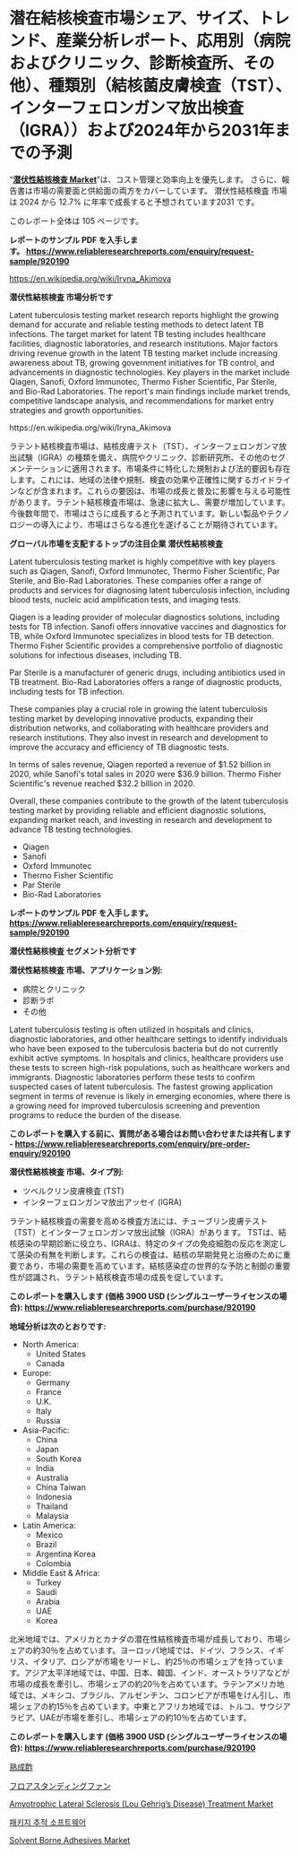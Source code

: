 <p><h1>潜在結核検査市場シェア、サイズ、トレンド、産業分析レポート、応用別（病院およびクリニック、診断検査所、その他）、種類別（結核菌皮膚検査（TST）、インターフェロンガンマ放出検査（IGRA））および2024年から2031年までの予測</h1></p><p>&ldquo;<strong><a href="https://www.reliableresearchreports.com/latent-tuberculosis-testing-r920190">潜伏性結核検査 Market</a></strong>&rdquo;は、コスト管理と効率向上を優先します。 さらに、報告書は市場の需要面と供給面の両方をカバーしています。 潜伏性結核検査 市場は 2024 から 12.7% に年率で成長すると予想されています2031 です。</p>
<p>このレポート全体は 105 ページです。</p>
<p><strong>レポートのサンプル PDF を入手します。&nbsp;<a href="https://www.reliableresearchreports.com/enquiry/request-sample/920190">https://www.reliableresearchreports.com/enquiry/request-sample/920190</a></strong></p>
<p><a href="https://en.wikipedia.org/wiki/Iryna_Akimova">https://en.wikipedia.org/wiki/Iryna_Akimova</a></p>
<p><strong>潜伏性結核検査 市場分析です</strong></p>
<p><p>Latent tuberculosis testing market research reports highlight the growing demand for accurate and reliable testing methods to detect latent TB infections. The target market for latent TB testing includes healthcare facilities, diagnostic laboratories, and research institutions. Major factors driving revenue growth in the latent TB testing market include increasing awareness about TB, growing government initiatives for TB control, and advancements in diagnostic technologies. Key players in the market include Qiagen, Sanofi, Oxford Immunotec, Thermo Fisher Scientific, Par Sterile, and Bio-Rad Laboratories. The report's main findings include market trends, competitive landscape analysis, and recommendations for market entry strategies and growth opportunities.</p></p>
<p>https://en.wikipedia.org/wiki/Iryna_Akimova</p>
<p><p>ラテント結核検査市場は、結核皮膚テスト（TST）、インターフェロンガンマ放出試験（IGRA）の種類を備え、病院やクリニック、診断研究所、その他のセグメンテーションに適用されます。市場条件に特化した規制および法的要因も存在します。これには、地域の法律や規制、検査の効果や正確性に関するガイドラインなどが含まれます。これらの要因は、市場の成長と普及に影響を与える可能性があります。ラテント結核検査市場は、急速に拡大し、需要が増加しています。今後数年間で、市場はさらに成長すると予測されています。新しい製品やテクノロジーの導入により、市場はさらなる進化を遂げることが期待されています。</p></p>
<p><strong>グローバル市場を支配するトップの注目企業 潜伏性結核検査</strong></p>
<p><p>Latent tuberculosis testing market is highly competitive with key players such as Qiagen, Sanofi, Oxford Immunotec, Thermo Fisher Scientific, Par Sterile, and Bio-Rad Laboratories. These companies offer a range of products and services for diagnosing latent tuberculosis infection, including blood tests, nucleic acid amplification tests, and imaging tests.</p><p>Qiagen is a leading provider of molecular diagnostics solutions, including tests for TB infection. Sanofi offers innovative vaccines and diagnostics for TB, while Oxford Immunotec specializes in blood tests for TB detection. Thermo Fisher Scientific provides a comprehensive portfolio of diagnostic solutions for infectious diseases, including TB.</p><p>Par Sterile is a manufacturer of generic drugs, including antibiotics used in TB treatment. Bio-Rad Laboratories offers a range of diagnostic products, including tests for TB infection.</p><p>These companies play a crucial role in growing the latent tuberculosis testing market by developing innovative products, expanding their distribution networks, and collaborating with healthcare providers and research institutions. They also invest in research and development to improve the accuracy and efficiency of TB diagnostic tests.</p><p>In terms of sales revenue, Qiagen reported a revenue of $1.52 billion in 2020, while Sanofi's total sales in 2020 were $36.9 billion. Thermo Fisher Scientific's revenue reached $32.2 billion in 2020.</p><p>Overall, these companies contribute to the growth of the latent tuberculosis testing market by providing reliable and efficient diagnostic solutions, expanding market reach, and investing in research and development to advance TB testing technologies.</p></p>
<p><ul><li>Qiagen</li><li>Sanofi</li><li>Oxford Immunotec</li><li>Thermo Fisher Scientific</li><li>Par Sterile</li><li>Bio-Rad Laboratories</li></ul></p>
<p><strong>レポートのサンプル PDF を入手します。 <a href="https://www.reliableresearchreports.com/enquiry/request-sample/920190">https://www.reliableresearchreports.com/enquiry/request-sample/920190</a></strong></p>
<p><strong>潜伏性結核検査 セグメント分析です</strong></p>
<p><strong>潜伏性結核検査 市場、アプリケーション別:</strong></p>
<p><ul><li>病院とクリニック</li><li>診断ラボ</li><li>その他</li></ul></p>
<p><p>Latent tuberculosis testing is often utilized in hospitals and clinics, diagnostic laboratories, and other healthcare settings to identify individuals who have been exposed to the tuberculosis bacteria but do not currently exhibit active symptoms. In hospitals and clinics, healthcare providers use these tests to screen high-risk populations, such as healthcare workers and immigrants. Diagnostic laboratories perform these tests to confirm suspected cases of latent tuberculosis. The fastest growing application segment in terms of revenue is likely in emerging economies, where there is a growing need for improved tuberculosis screening and prevention programs to reduce the burden of the disease.</p></p>
<p><strong>このレポートを購入する前に、質問がある場合はお問い合わせまたは共有します - <a href="https://www.reliableresearchreports.com/enquiry/pre-order-enquiry/920190">https://www.reliableresearchreports.com/enquiry/pre-order-enquiry/920190</a></strong></p>
<p><strong>潜伏性結核検査 市場、タイプ別:</strong></p>
<p><ul><li>ツベルクリン皮膚検査 (TST)</li><li>インターフェロンガンマ放出アッセイ (IGRA)</li></ul></p>
<p><p>ラテント結核検査の需要を高める検査方法には、チューブリン皮膚テスト（TST）とインターフェロンガンマ放出試験（IGRA）があります。 TSTは、結核感染の早期診断に役立ち、IGRAは、特定のタイプの免疫細胞の反応を測定して感染の有無を判断します。これらの検査は、結核の早期発見と治療のために重要であり、市場の需要を高めています。結核感染症の世界的な予防と制御の重要性が認識され、ラテント結核検査市場の成長を促しています。</p></p>
<p><strong>このレポートを購入します (価格 3900 USD (シングルユーザーライセンスの場合): <a href="https://www.reliableresearchreports.com/purchase/920190">https://www.reliableresearchreports.com/purchase/920190</a></strong></p>
<p><strong>地域分析は次のとおりです:</strong></p>
<p><ul>
    <li>
        North America:
        <ul>
            <li>United States</li>
            <li>Canada</li>
        </ul>
    </li>
    <li>
        Europe:
        <ul>
            <li>Germany</li>
            <li>France</li>
            <li>U.K.</li>
            <li>Italy</li>
            <li>Russia</li>
        </ul>
    </li>
    <li>
        Asia-Pacific:
        <ul>
            <li>China</li>
            <li>Japan</li>
            <li>South Korea</li>
            <li>India</li>
            <li>Australia</li>
            <li>China Taiwan</li>
            <li>Indonesia</li>
            <li>Thailand</li>
            <li>Malaysia</li>
        </ul>
    </li>
    <li>
        Latin America:
        <ul>
            <li>Mexico</li>
            <li>Brazil</li>
            <li>Argentina Korea</li>
            <li>Colombia</li>
        </ul>
    </li>
    <li>
        Middle East & Africa:
        <ul>
            <li>Turkey</li>
            <li>Saudi</li>
            <li>Arabia</li>
            <li>UAE</li>
            <li>Korea</li>
        </ul>
    </li>
    </ul></p>
<p><p>北米地域では、アメリカとカナダの潜在性結核検査市場が成長しており、市場シェアの約30％を占めています。ヨーロッパ地域では、ドイツ、フランス、イギリス、イタリア、ロシアが市場をリードし、約25％の市場シェアを持っています。アジア太平洋地域では、中国、日本、韓国、インド、オーストラリアなどが市場の成長を牽引し、市場シェアの約20％を占めています。ラテンアメリカ地域では、メキシコ、ブラジル、アルゼンチン、コロンビアが市場をけん引し、市場シェアの約15％を占めています。中東とアフリカ地域では、トルコ、サウジアラビア、UAEが市場を牽引し、市場シェアの約10％を占めています。</p></p>
<p><strong>このレポートを購入します (価格 3900 USD (シングルユーザーライセンスの場合): <a href="https://www.reliableresearchreports.com/purchase/920190">https://www.reliableresearchreports.com/purchase/920190</a></strong></p>
<p><p><a href="https://medium.com/@verniebarton2023/%E6%88%90%E7%86%9F%E3%81%97%E3%81%9F%E9%85%A2%E3%81%AE%E5%B8%82%E5%A0%B4%E8%A6%8F%E6%A8%A1-%E3%82%B7%E3%82%A7%E3%82%A2-%E3%83%88%E3%83%AC%E3%83%B3%E3%83%89%E5%88%86%E6%9E%90%E3%83%AC%E3%83%9D%E3%83%BC%E3%83%88-%E6%9C%80%E7%B5%82%E4%BD%BF%E7%94%A8-%E5%AE%B6%E5%BA%AD%E7%94%A8-%E5%95%86%E6%A5%AD%E7%94%A8-%E5%8E%9F%E6%9D%90%E6%96%99%E5%88%A5-2031%E5%B9%B4%E3%81%BE%E3%81%A7%E3%81%AE%E4%BA%88%E6%B8%AC-d3c900c16c3e">熟成酢</a></p><p><a href="https://medium.com/@alyle7648/%E5%BA%8A%E7%BD%AE%E3%81%8D%E5%9E%8B%E3%83%95%E3%82%A1%E3%83%B3%E3%81%AE%E5%B8%82%E5%A0%B4%E8%A6%8F%E6%A8%A1-%E3%82%B7%E3%82%A7%E3%82%A2-%E3%83%88%E3%83%AC%E3%83%B3%E3%83%89%E5%88%86%E6%9E%90%E3%83%AC%E3%83%9D%E3%83%BC%E3%83%88-%E8%A3%BD%E5%93%81%E5%88%A5-%E6%A9%9F%E6%A2%B0%E5%88%B6%E5%BE%A1-%E3%83%AA%E3%83%A2%E3%83%BC%E3%83%88%E5%88%B6%E5%BE%A1-%E3%81%9D%E3%81%AE%E4%BB%96-%E3%81%8A%E3%82%88%E3%81%B3%E3%82%BB%E3%82%B0%E3%83%A1%E3%83%B3%E3%83%88%E4%BA%88%E6%B8%AC-2024%E5%B9%B4%E3%81%8B%E3%82%892031%E5%B9%B4%E3%81%BE%E3%81%A7-1d516c0053fc">フロアスタンディングファン</a></p><p><a href="https://issuu.com/reportprime-2/docs/amyotrophic-lateral-sclerosis-lou-g_9c6237bc1d71bd">Amyotrophic Lateral Sclerosis (Lou Gehrig’s Disease) Treatment Market</a></p><p><a href="https://medium.com/@samiahussain82/%ED%8C%A8%ED%82%A4%EC%A7%80-%EC%B6%94%EC%A0%81-%EC%86%8C%ED%94%84%ED%8A%B8%EC%9B%A8%EC%96%B4-%EC%8B%9C%EC%9E%A5-%EC%A0%90%EC%9C%A0%EC%9C%A8-%EB%B0%8F-%EC%83%88%EB%A1%9C%EC%9A%B4-%ED%8A%B8%EB%A0%8C%EB%93%9C-%EB%B6%84%EC%84%9D-%EC%9C%A0%ED%98%95-%EC%9D%91%EC%9A%A9-%EC%B5%9C%EC%A2%85-%EC%82%AC%EC%9A%A9-%EB%B0%8F-2024%EB%85%84%EB%B6%80%ED%84%B0-2031%EB%85%84%EA%B9%8C%EC%A7%80%EC%9D%98-%EC%98%88%EC%B8%A1%EC%9D%84-%EA%B8%B0%EB%B0%98%EC%9C%BC%EB%A1%9C-%ED%95%A8-0158b6cd0062">패키지 추적 소프트웨어</a></p><p><a href="https://github.com/globismark/Market-Research-Report-List-5/blob/main/solvent-borne-adhesives-market.md">Solvent Borne Adhesives Market</a></p></p>
